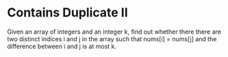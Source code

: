 # Contains Duplicate II
Given an array of integers and an integer k, find out whether there there are
two distinct indices i and j in the array such that nums[i] = nums[j] and the
difference between i and j is at most k.
